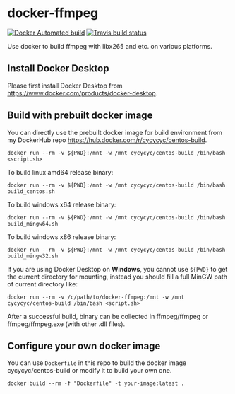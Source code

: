 # docker-ffmpeg

[![Docker Automated build](https://img.shields.io/docker/cloud/automated/cycycyc/centos-build.svg)](https://hub.docker.com/r/cycycyc/centos-build) [![Travis build status](https://travis-ci.org/cycycyc/docker-ffmpeg.svg?branch=master)](https://travis-ci.org/cycycyc/docker-ffmpeg)

Use docker to build ffmpeg with libx265 and etc. on various platforms.

## Install Docker Desktop

Please first install Docker Desktop from https://www.docker.com/products/docker-desktop.

## Build with prebuilt docker image

You can directly use the prebuilt docker image for build environment from my DockerHub repo https://hub.docker.com/r/cycycyc/centos-build.

`docker run --rm -v ${PWD}:/mnt -w /mnt cycycyc/centos-build /bin/bash <script.sh>`

To build linux amd64 release binary:

`docker run --rm -v ${PWD}:/mnt -w /mnt cycycyc/centos-build /bin/bash build_centos.sh`

To build windows x64 release binary:

`docker run --rm -v ${PWD}:/mnt -w /mnt cycycyc/centos-build /bin/bash build_mingw64.sh`

To build windows x86 release binary:

`docker run --rm -v ${PWD}:/mnt -w /mnt cycycyc/centos-build /bin/bash build_mingw32.sh`

If you are using Docker Desktop on **Windows**, you cannot use `${PWD}` to get the current directory for mounting, instead you should fill a full MinGW path of current directory like:

`docker run --rm -v /c/path/to/docker-ffmpeg:/mnt -w /mnt cycycyc/centos-build /bin/bash <script.sh>`

After a successful build, binary can be collected in ffmpeg/ffmpeg or ffmpeg/ffmpeg.exe (with other .dll files).

## Configure your own docker image

You can use `Dockerfile` in this repo to build the docker image cycycyc/centos-build or modify it to build your own one.

`docker build --rm -f "Dockerfile" -t your-image:latest .`
